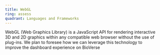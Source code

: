 ```yaml
---
title: WebGL
ring: assess
quadrant: Languages and Frameworks
---
```


WebGL (Web Graphics Library) is a JavaScript API for rendering interactive 3D and 2D graphics within any compatible web browser without the use of plug-ins. We plan to foresee how we can leverage this technology to improve the dashboard experience on BioVerse
